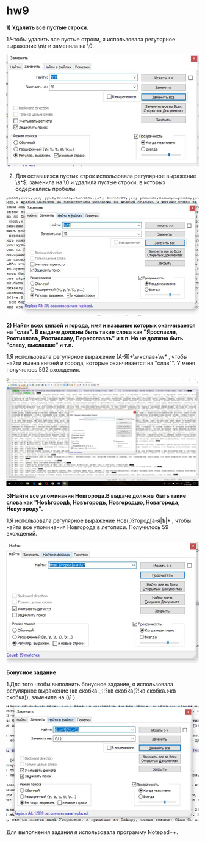 # hw9
**1) Удалить все пустые строки.**

1.Чтобы удалить все пустые строки, я использовала регулярное выражение \n\r и заменила на \0.

![](https://github.com/nastyakost/hw9/blob/master/%D0%9F%D0%B5%D1%80%D0%B2%D0%BE%D0%B5.JPG)

2. Для оставшихся пустых строк использовала регулярное выражение  \s*$, заменила на \0 и удалила пустые строки, в которых содержались пробелы.

![](https://github.com/nastyakost/hw9/blob/master/%D0%B2%D1%82%D1%82%D0%BE%D1%80%D0%BE%D0%B5.JPG)

**2) Найти всех князей и города, имя и название которых оканчивается на "слав". В выдаче должны быть такие слова как "Ярославля, Ростиславъ, Ростиславу, Переяславлъ" и т.п. Но не должно быть "славу, выславше" и т.п.**

1.Я использовала регулярное выражение [А-Я]+\w+слав+\w* , чтобы найти имена князей и города,  которые оканчивается на "слав"". У меня получилось 592 вхождения. 

![](https://github.com/nastyakost/hw9/blob/master/%D0%BD%D0%BE%D0%BC%D0%B5%D1%803.jpg)

**3)Найти все упоминания Новгорода.В выдаче должны быть такие слова как "Новѣгородѣ, Новъгородъ, Новгородцю, Новагорода, Новугороду".**

1.Я использовала регулярное выражение Нов(.)?город[а-я|ѣ|* , чтобы найти все упоминания Новгорода в летописи. Получилось 59 вхождений. 

![](https://github.com/nastyakost/hw9/blob/master/%D0%BD%D0%BE%D0%B2%D0%B3%D0%BE%D1%80%D0%BE%D0%B4.JPG)

**Бонусное задание**

1.Для того чтобы выполнить бонусное задание, я использовала регулярное выражение (кв скобка.,;:!?кв скобка(?!кв скобка.>кв скобка)), заменила на  (\1 ).

![](https://github.com/nastyakost/hw9/blob/master/%D0%B1%D0%BE%D0%BD%D1%83%D1%81.JPG)

Для выполнения задания я использовала программу Notepad++.
